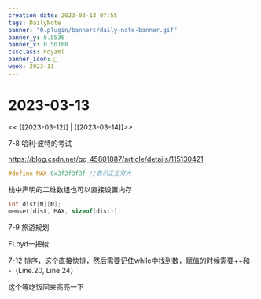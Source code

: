 ```yaml
---
creation date: 2023-03-13 07:55
tags: DailyNote
banner: "0.plugin/banners/daily-note-banner.gif"
banner_y: 0.5536
banner_x: 0.50168
cssclass: noyaml
banner_icon: 💌
week: 2023-11
---
```


# 2023-03-13

<< [[2023-03-12]] | [[2023-03-14]]>>



7-8 哈利·波特的考试

https://blog.csdn.net/qq_45801887/article/details/115130421

```c
#define MAX 0x3f3f3f3f //表示正无穷大
```

栈中声明的二维数组也可以直接设置内存

```cpp
int dist[N][N];
memset(dist, MAX, sizeof(dist));
```

7-9 旅游规划

FLoyd一把梭



7-12 排序，这个直接快排，然后需要记住while中找到数，赋值的时候需要++和--（Line.20, Line.24）

这个等吃饭回来高亮一下

